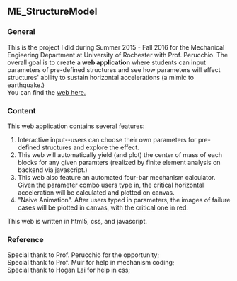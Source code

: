 ## ME_StructureModel
### **General**  
This is the project I did during Summer 2015 - Fall 2016 for the Mechanical Engieering Department at University of Rochester with Prof. Perucchio. 
The overall goal is to create a **web application** where students can input parameters of pre-defined structures and see how parameters will effect structures' ability to sustain horizontal accelerations (a mimic to earthquake.)  
You can find the [web here.](http://www2.me.rochester.edu/projects/structuremodel/Toby_ME_9_May.html)

### **Content**
This web application contains several features:  
1. Interactive input--users can choose their own parameters for pre-defined structures and explore the effect. 
2. This web will automatically yield (and plot) the center of mass of each blocks for any given paramters (realized by finite element analysis on backend via javascript.)  
3. This web also feature an automated four-bar mechanism calculator. Given the parameter combo users type in, the critical horizontal acceleration will be calculated and plotted on canvas. 
4. "Naive Animation". After users typed in parameters, the images of failure cases will be plotted in canvas, with the critical one in red.

This web is written in html5, css, and javascript.

### **Reference**
Special thank to Prof. Perucchio for the opportunity;  
Special thank to Prof. Muir for help in mechanism coding;  
Special thank to Hogan Lai for help in css;
